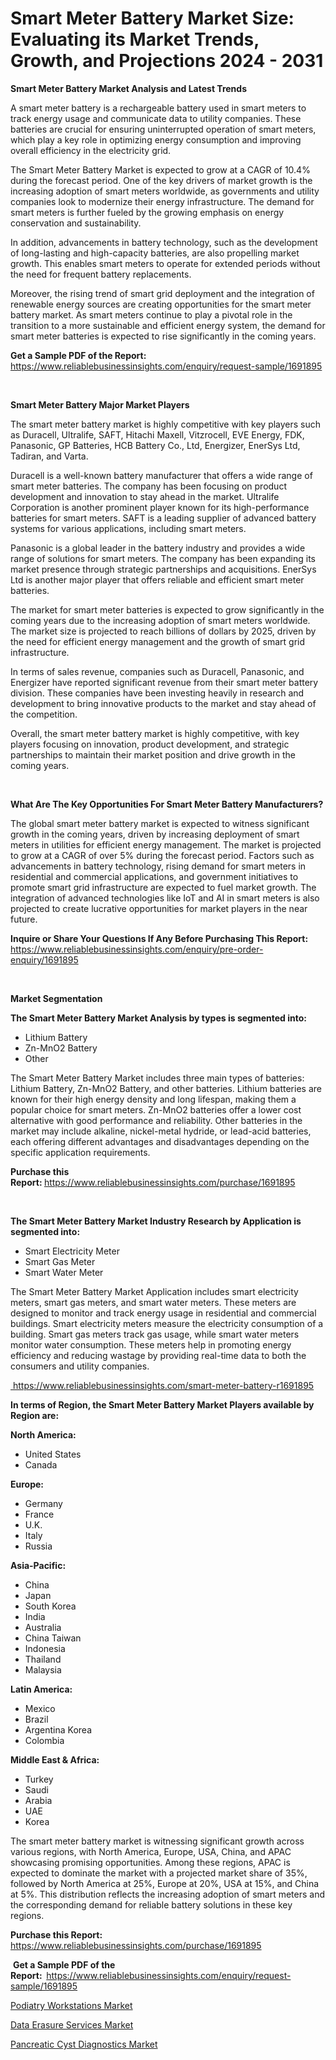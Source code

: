 <p><h1>Smart Meter Battery Market Size: Evaluating its Market Trends, Growth, and Projections 2024 - 2031</h1></p><p><strong>Smart Meter Battery Market Analysis and Latest Trends</strong></p>
<p><p>A smart meter battery is a rechargeable battery used in smart meters to track energy usage and communicate data to utility companies. These batteries are crucial for ensuring uninterrupted operation of smart meters, which play a key role in optimizing energy consumption and improving overall efficiency in the electricity grid.</p><p>The Smart Meter Battery Market is expected to grow at a CAGR of 10.4% during the forecast period. One of the key drivers of market growth is the increasing adoption of smart meters worldwide, as governments and utility companies look to modernize their energy infrastructure. The demand for smart meters is further fueled by the growing emphasis on energy conservation and sustainability.</p><p>In addition, advancements in battery technology, such as the development of long-lasting and high-capacity batteries, are also propelling market growth. This enables smart meters to operate for extended periods without the need for frequent battery replacements.</p><p>Moreover, the rising trend of smart grid deployment and the integration of renewable energy sources are creating opportunities for the smart meter battery market. As smart meters continue to play a pivotal role in the transition to a more sustainable and efficient energy system, the demand for smart meter batteries is expected to rise significantly in the coming years.</p></p>
<p><strong>Get a Sample PDF of the Report:&nbsp;</strong> <a href="https://www.reliablebusinessinsights.com/enquiry/request-sample/1691895">https://www.reliablebusinessinsights.com/enquiry/request-sample/1691895</a></p>
<p>&nbsp;</p>
<p><strong>Smart Meter Battery Major Market Players</strong></p>
<p><p>The smart meter battery market is highly competitive with key players such as Duracell, Ultralife, SAFT, Hitachi Maxell, Vitzrocell, EVE Energy, FDK, Panasonic, GP Batteries, HCB Battery Co., Ltd, Energizer, EnerSys Ltd, Tadiran, and Varta. </p><p>Duracell is a well-known battery manufacturer that offers a wide range of smart meter batteries. The company has been focusing on product development and innovation to stay ahead in the market. Ultralife Corporation is another prominent player known for its high-performance batteries for smart meters. SAFT is a leading supplier of advanced battery systems for various applications, including smart meters.</p><p>Panasonic is a global leader in the battery industry and provides a wide range of solutions for smart meters. The company has been expanding its market presence through strategic partnerships and acquisitions. EnerSys Ltd is another major player that offers reliable and efficient smart meter batteries.</p><p>The market for smart meter batteries is expected to grow significantly in the coming years due to the increasing adoption of smart meters worldwide. The market size is projected to reach billions of dollars by 2025, driven by the need for efficient energy management and the growth of smart grid infrastructure.</p><p>In terms of sales revenue, companies such as Duracell, Panasonic, and Energizer have reported significant revenue from their smart meter battery division. These companies have been investing heavily in research and development to bring innovative products to the market and stay ahead of the competition.</p><p>Overall, the smart meter battery market is highly competitive, with key players focusing on innovation, product development, and strategic partnerships to maintain their market position and drive growth in the coming years.</p></p>
<p>&nbsp;</p>
<p><strong>What Are The Key Opportunities For Smart Meter Battery Manufacturers?</strong></p>
<p><p>The global smart meter battery market is expected to witness significant growth in the coming years, driven by increasing deployment of smart meters in utilities for efficient energy management. The market is projected to grow at a CAGR of over 5% during the forecast period. Factors such as advancements in battery technology, rising demand for smart meters in residential and commercial applications, and government initiatives to promote smart grid infrastructure are expected to fuel market growth. The integration of advanced technologies like IoT and AI in smart meters is also projected to create lucrative opportunities for market players in the near future.</p></p>
<p><strong>Inquire or Share Your Questions If Any Before Purchasing This Report:</strong> <a href="https://www.reliablebusinessinsights.com/enquiry/pre-order-enquiry/1691895">https://www.reliablebusinessinsights.com/enquiry/pre-order-enquiry/1691895</a></p>
<p>&nbsp;</p>
<p><strong>Market Segmentation</strong></p>
<p><strong>The Smart Meter Battery Market Analysis by types is segmented into:</strong></p>
<p><ul><li>Lithium Battery</li><li>Zn-MnO2 Battery</li><li>Other</li></ul></p>
<p><p>The Smart Meter Battery Market includes three main types of batteries: Lithium Battery, Zn-MnO2 Battery, and other batteries. Lithium batteries are known for their high energy density and long lifespan, making them a popular choice for smart meters. Zn-MnO2 batteries offer a lower cost alternative with good performance and reliability. Other batteries in the market may include alkaline, nickel-metal hydride, or lead-acid batteries, each offering different advantages and disadvantages depending on the specific application requirements.</p></p>
<p><strong>Purchase this Report:&nbsp;</strong><a href="https://www.reliablebusinessinsights.com/purchase/1691895">https://www.reliablebusinessinsights.com/purchase/1691895</a></p>
<p>&nbsp;</p>
<p><strong>The Smart Meter Battery Market Industry Research by Application is segmented into:</strong></p>
<p><ul><li>Smart Electricity Meter</li><li>Smart Gas Meter</li><li>Smart Water Meter</li></ul></p>
<p><p>The Smart Meter Battery Market Application includes smart electricity meters, smart gas meters, and smart water meters. These meters are designed to monitor and track energy usage in residential and commercial buildings. Smart electricity meters measure the electricity consumption of a building. Smart gas meters track gas usage, while smart water meters monitor water consumption. These meters help in promoting energy efficiency and reducing wastage by providing real-time data to both the consumers and utility companies.</p></p>
<p><a href="https://www.reliablebusinessinsights.com/smart-meter-battery-r1691895">&nbsp;https://www.reliablebusinessinsights.com/smart-meter-battery-r1691895</a></p>
<p><strong>In terms of Region, the Smart Meter Battery Market Players available by Region are:</strong></p>
<p>
    <p> <strong> North America: </strong>
        <ul>
            <li>United States</li>
            <li>Canada</li>
        </ul>
        </p> 
    <p> <strong> Europe: </strong>
        <ul>
            <li>Germany</li>
            <li>France</li>
            <li>U.K.</li>
            <li>Italy</li>
            <li>Russia</li>
        </ul>
        </p> 
    <p> <strong> Asia-Pacific: </strong>
        <ul>
            <li>China</li>
            <li>Japan</li>
            <li>South Korea</li>
            <li>India</li>
            <li>Australia</li>
            <li>China Taiwan</li>
            <li>Indonesia</li>
            <li>Thailand</li>
            <li>Malaysia</li>
        </ul>
        </p> 
    <p> <strong> Latin America: </strong>
        <ul>
            <li>Mexico</li>
            <li>Brazil</li>
            <li>Argentina Korea</li>
            <li>Colombia</li>
        </ul>
        </p> 
    <p> <strong> Middle East & Africa: </strong>
        <ul>
            <li>Turkey</li>
            <li>Saudi</li>
            <li>Arabia</li>
            <li>UAE</li>
            <li>Korea</li>
        </ul>
    </p>
    </p>
<p><p>The smart meter battery market is witnessing significant growth across various regions, with North America, Europe, USA, China, and APAC showcasing promising opportunities. Among these regions, APAC is expected to dominate the market with a projected market share of 35%, followed by North America at 25%, Europe at 20%, USA at 15%, and China at 5%. This distribution reflects the increasing adoption of smart meters and the corresponding demand for reliable battery solutions in these key regions.</p></p>
<p><strong>Purchase this Report: </strong><a href="https://www.reliablebusinessinsights.com/purchase/1691895">https://www.reliablebusinessinsights.com/purchase/1691895</a></p>
<p>&nbsp;<strong>Get a Sample PDF of the Report:&nbsp;&nbsp;</strong><a href="https://www.reliablebusinessinsights.com/enquiry/request-sample/1691895">https://www.reliablebusinessinsights.com/enquiry/request-sample/1691895</a></p>
<p><strong></strong></p>
<p><p><a href="https://github.com/rasaunharrison331/Market-Research-Report-List-1/blob/main/podiatry-workstations-market.md">Podiatry Workstations Market</a></p><p><a href="https://medium.com/@karinaokon97/global-data-erasure-services-market-size-is-expected-to-experience-a-cagr-of-4-7-9f8d78a7ca93">Data Erasure Services Market</a></p><p><a href="https://medium.com/@yeie266/global-pancreatic-cyst-diagnostics-market-focus-on-application-end-use-industry-type-equipment-25e0ff2e7d87">Pancreatic Cyst Diagnostics Market</a></p></p>